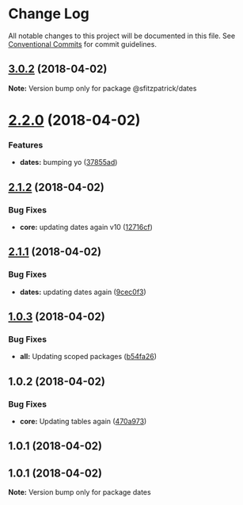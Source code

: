 # Change Log

All notable changes to this project will be documented in this file.
See [Conventional Commits](https://conventionalcommits.org) for commit guidelines.

<a name="3.0.2"></a>
## [3.0.2](https://github.com/stevenfitzpatrick/lernawtf/compare/v3.0.1...v3.0.2) (2018-04-02)




**Note:** Version bump only for package @sfitzpatrick/dates

<a name="2.2.0"></a>
# [2.2.0](https://github.com/stevenfitzpatrick/lernawtf/compare/v2.1.2...v2.2.0) (2018-04-02)


### Features

* **dates:** bumping yo ([37855ad](https://github.com/stevenfitzpatrick/lernawtf/commit/37855ad))




<a name="2.1.2"></a>
## [2.1.2](https://github.com/stevenfitzpatrick/lernawtf/compare/v2.1.1...v2.1.2) (2018-04-02)


### Bug Fixes

* **core:** updating dates  again v10 ([12716cf](https://github.com/stevenfitzpatrick/lernawtf/commit/12716cf))




<a name="2.1.1"></a>
## [2.1.1](https://github.com/stevenfitzpatrick/lernawtf/compare/v2.1.0...v2.1.1) (2018-04-02)


### Bug Fixes

* **dates:** updating dates  again ([9cec0f3](https://github.com/stevenfitzpatrick/lernawtf/commit/9cec0f3))




<a name="1.0.3"></a>
## [1.0.3](https://github.com/stevenfitzpatrick/lernawtf/compare/@sfitzpatrick/dates@1.0.2...@sfitzpatrick/dates@1.0.3) (2018-04-02)


### Bug Fixes

* **all:** Updating scoped packages ([b54fa26](https://github.com/stevenfitzpatrick/lernawtf/commit/b54fa26))




<a name="1.0.2"></a>
## 1.0.2 (2018-04-02)


### Bug Fixes

* **core:** Updating tables again ([470a973](https://github.com/stevenfitzpatrick/lernawtf/commit/470a973))



<a name="1.0.1"></a>
## 1.0.1 (2018-04-02)




<a name="1.0.1"></a>
## 1.0.1 (2018-04-02)




**Note:** Version bump only for package dates
